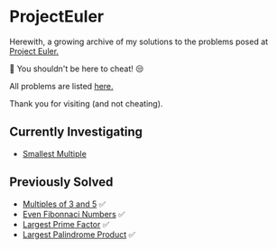 # ProjectEuler
Herewith, a growing archive of my solutions to the problems posed at [Project Euler.](http://projecteuler.net)

:red_circle: You shouldn't be here to cheat! :unamused:

All problems are listed [here.](https://projecteuler.net/archives)

Thank you for visiting (and not cheating).

## Currently Investigating
- [Smallest Multiple](https://projecteuler.net/problem=5)

## Previously Solved
- [Multiples of 3 and 5](https://projecteuler.net/problem=1) :white_check_mark:
- [Even Fibonnaci Numbers](https://projecteuler.net/problem=2) :white_check_mark:
- [Largest Prime Factor](https://projecteuler.net/problem=3) :white_check_mark:
- [Largest Palindrome Product](https://projecteuler.net/problem=4) :white_check_mark:
